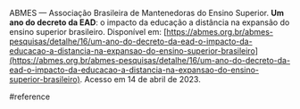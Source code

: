 ABMES — Associação Brasileira de Mantenedoras do Ensino Superior. **Um ano do decreto da EAD**: o impacto da educação a distância na expansão do ensino superior brasileiro. Disponível em: [https://abmes.org.br/abmes-pesquisas/detalhe/16/um-ano-do-decreto-da-ead-o-impacto-da-educacao-a-distancia-na-expansao-do-ensino-superior-brasileiro](https://abmes.org.br/abmes-pesquisas/detalhe/16/um-ano-do-decreto-da-ead-o-impacto-da-educacao-a-distancia-na-expansao-do-ensino-superior-brasileiro). Acesso em 14 de abril de 2023.

#reference
